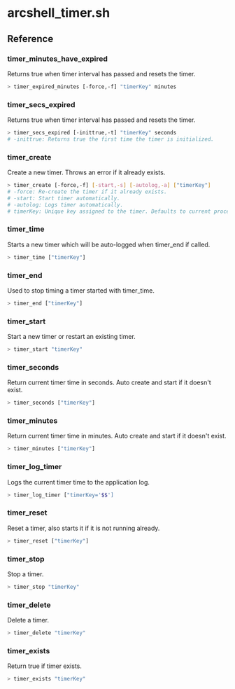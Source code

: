 # arcshell_timer.sh

## Reference


### timer_minutes_have_expired
Returns true when timer interval has passed and resets the timer.
```bash
> timer_expired_minutes [-force,-f] "timerKey" minutes
```

### timer_secs_expired
Returns true when timer interval has passed and resets the timer.
```bash
> timer_secs_expired [-inittrue,-t] "timerKey" seconds
# -inittrue: Returns true the first time the timer is initialized.
```

### timer_create
Create a new timer. Throws an error if it already exists.
```bash
> timer_create [-force,-f] [-start,-s] [-autolog,-a] ["timerKey"]
# -force: Re-create the timer if it already exists.
# -start: Start timer automatically.
# -autolog: Logs timer automatically.
# timerKey: Unique key assigned to the timer. Defaults to current process ID.
```

### timer_time
Starts a new timer which will be auto-logged when timer_end if called.
```bash
> timer_time ["timerKey"]
```

### timer_end
Used to stop timing a timer started with timer_time.
```bash
> timer_end ["timerKey"]
```

### timer_start
Start a new timer or restart an existing timer.
```bash
> timer_start "timerKey"
```

### timer_seconds
Return current timer time in seconds. Auto create and start if it doesn't exist.
```bash
> timer_seconds ["timerKey"]
```

### timer_minutes
Return current timer time in minutes. Auto create and start if it doesn't exist.
```bash
> timer_minutes ["timerKey"]
```

### timer_log_timer
Logs the current timer time to the application log.
```bash
> timer_log_timer ["timerKey='$$']
```

### timer_reset
Reset a timer, also starts it if it is not running already.
```bash
> timer_reset ["timerKey"]
```

### timer_stop
Stop a timer.
```bash
> timer_stop "timerKey"
```

### timer_delete
Delete a timer.
```bash
> timer_delete "timerKey"
```

### timer_exists
Return true if timer exists.
```bash
> timer_exists "timerKey"
```

